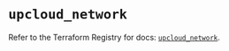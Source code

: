 # `upcloud_network`

Refer to the Terraform Registry for docs: [`upcloud_network`](https://registry.terraform.io/providers/upcloudltd/upcloud/5.27.0/docs/resources/network).
